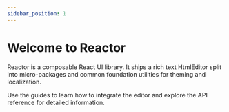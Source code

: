 ```yaml
---
sidebar_position: 1
---
```


# Welcome to Reactor

Reactor is a composable React UI library. It ships a rich text HtmlEditor split into micro-packages and common foundation utilities for theming and localization.

Use the guides to learn how to integrate the editor and explore the API reference for detailed information.
